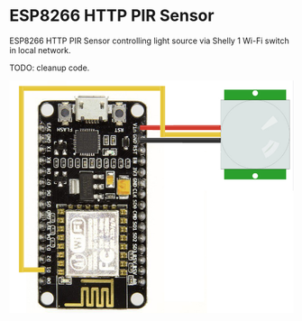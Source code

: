 # ESP8266 HTTP PIR Sensor

ESP8266 HTTP PIR Sensor controlling light source via Shelly 1 Wi-Fi switch in local network. 

TODO: cleanup code.

![NodeMCU PIR Sensor](https://github.com/Mackbit/esp8266-pir-to-light/blob/master/nodemcu_pir_sensor.jpg)
